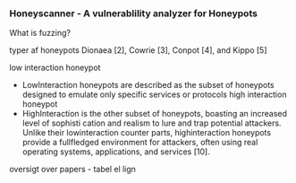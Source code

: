 ### Honeyscanner - A vulnerablility analyzer for Honeypots
What is fuzzing?

typer af honeypots
Dionaea [2], Cowrie [3],
Conpot [4], and Kippo [5]

low interaction honeypot
- Low­Interaction honeypots are described as the subset of honeypots designed to emulate
only specific services or protocols
high interaction honeypot
- High­Interaction is the other subset of honeypots, boasting an increased level of sophisti­
cation and realism to lure and trap potential attackers. Unlike their low­interaction counter­
parts, high­interaction honeypots provide a full­fledged environment for attackers, often
using real operating systems, applications, and services [10].



oversigt over papers - tabel el lign